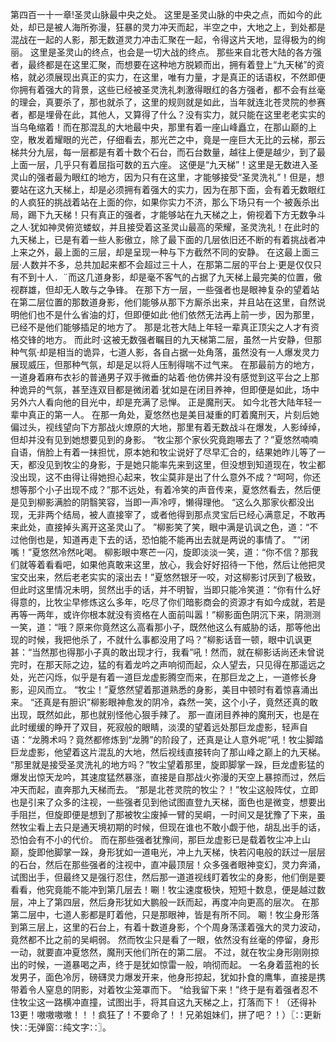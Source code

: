 第四百一十一章!圣灵山脉最中央之处。
这里是圣灵山脉的中央之点，而如今的此处，却已是被人海所弥漫，狂暴的灵力冲天而起，半空之中，大地之上，到处都是混战在一起的人影，那无数道灵力冲击汇聚在一起，令得这片天地，显得极为的绚丽。
这里是圣灵山的终点，也会是一切大战的终点。
那些来自北苍大陆的各方强者，最终都是在这里汇聚，而想要在这种地方脱颖而出，拥有着登上“九天梯”的资格，就必须展现出真正的实力，在这里，唯有力量，才是真正的话语权，不然即便你拥有着强大的背景，这些已经被圣灵洗礼刺激得眼红的各方强者，都不会有丝毫的理会，真要杀了，那也就杀了，这里的规则就是如此，当年就连北苍灵院的参赛者，都是埋骨在此，其他人，又算得了什么？没有实力，就只能在这里老老实实的当乌龟缩着！而在那混乱的大地最中央，那里有着一座山峰矗立，在那山巅的上空，散发着耀眼的光芒，仔细看去，那光芒之中，竟是一座巨大无比的云梯，那云梯共分九层，每一层都是有着十数个石台，而石台数量，越往上便是越少，到了最上面一层，几乎只有着屈指可数的五六座。
这便是“九天梯”！这里是无数进入圣灵山的强者最为眼红的地方，因为只有在这里，才能够接受“圣灵洗礼”！但是，想要站在这九天梯上，却是必须拥有着强大的实力，因为在那下面，会有着无数眼红的人疯狂的挑战着站在上面的你，如果你实力不济，那么下场只有一个·被轰杀出局，踢下九天梯！只有真正的强者，才能够站在九天梯之上，俯视着下方无数争斗之人·犹如神灵俯览蝼蚁，并且接受着这圣灵山最高的荣耀，圣灵洗礼！在此时的九天梯上，已是有着一些人影傲立，除了最下面的几层依旧还不断的有着挑战者冲上来之外，最上面的三层，却是呈现一种与下方截然不同的安静。
在这最上面三层·人数并不多，总共加起来都不会超过三十人，在那第二层的平台上·更是仅仅只有不到十人．¨而这几道身影，却是毫不客气的占据了九天梯上最完美的位置，傲视群雄，但却无人敢与之争锋。
在那下方一层，一些强者也是眼神复杂的望着站在第二层位置的那数道身影，他们能够从那下方厮杀出来，并且站在这里，自然说明他们也不是什么省油的灯，但即便如此·他们依然无法再上前一步，因为那里，已经不是他们能够插足的地方了。
那是北苍大陆上年轻一辈真正顶尖之人才有资格交锋的地方。
而此时·这被无数强者瞩目的九天梯第二层，虽然一片安静，但那种气氛·却是相当的诡异，七道人影，各自占据一处角落，虽然没有一人爆发灵力展现威压，但那种气氛，却是足以将人压制得喘不过气来。
在那最前方的地方，一道身着麻布衣衫的普通男子双手微垂的站着·他仿佛并没有感觉到这平台之上那种诡异的气氛，甚至连双目都是微闭着·犹如是在闭目养神，但即便是如此，场中另外六人看向他的目光中，却是充满了忌惮。
正是魔刑天。
如今北苍大陆年轻一辈中真正的第一人。
在那一角处，夏悠然也是美目凝重的盯着魔刑天，片刻后她偏过头，视线望向下方那战火燎原的大地，那里有着无数战斗在爆发，人影绰绰，但却并没有见到她想要见到的身影。
“牧尘那个家伙究竟跑哪去了？”夏悠然喃喃自语，俏脸上有着一抹担忧，原本她和牧尘说好了尽早汇合的，结果她昨儿等了一天，都没见到牧尘的身影，于是她只能率先来到这里，但没想到知道现在，牧尘都没出现，这不由得让得她担心起来，牧尘莫非是出了什么意外不成？“呵呵，你还想等那个小子出现不成？”那不远处，有着冷笑的声音传来，夏悠然看去，然后便是见到柳影满脸的阴翳笑容，当即一声冷哼，懒得理他。
“这么久那家伙都没出现，无非两个结局，被人直接宰了，或者他得到那点灵宝后已经心满意足，不敢再来此处，直接掉头离开这圣灵山了。
”柳影笑了笑，眼中满是讥讽之色，道：“不过他倒也是，知道再走下去的话，恐怕能不能再出去就是两说的事情了。
”“闭嘴！”夏悠然冷然叱喝。
柳影眼中寒芒一闪，旋即淡淡一笑，道：“你不信？那我们就等着看看吧，如果他真敢来这里，放心，我会好好招待一下他，然后让他把灵宝交出来，然后老老实实的滚出去！”夏悠然银牙一咬，对这柳影讨厌到了极致，但此时这里情况未明，贸然出手的话，并不明智，当即只能冷笑道：“你有什么好得意的，比牧尘早修炼这么多年，吃尽了你们暗影商会的资源才有如今成就，若是再等一两年，或许你根本就没有资格在人面前叫嚣！”柳影面色阴沉下来，阴测测一笑，道：“哦？原来你竟然这么高看那小子，既然他这么有威胁的话，那等他出现的时候，我把他杀了，不就什么事都没用了吗？”柳影话音一顿，眼中讥讽更甚：“当然那也得那小子真的敢出现才行，我看”吼！然而，就在柳影话尚还未曾说完时，在那天际之边，猛的有着龙吟之声响彻而起，众人望去，只见得在那遥远之处，光芒闪烁，似乎是有着一道巨龙虚影腾空而来，在那巨龙之上，一道修长身影，迎风而立。
“牧尘！”夏悠然望着那道熟悉的身影，美目中顿时有着惊喜涌出来。
“还真是有胆识”柳影眼神愈发的阴冷，森然一笑，这个小子，竟然还真的敢出现，既然如此，那也就别怪他心狠手辣了。
那一直闭目养神的魔刑天，也是在此时缓缓的睁开了双目，死寂般的眼睛，淡漠的望着远处那巨龙虚影，轻声自语：“龙腾术吗？竟然都修炼到“龙腾”的阶段了，还真是让人意外呢”吼！牧尘脚踏巨龙虚影，他望着这片混乱的大地，然后视线直接转向了那山峰之巅上的九天梯。
“那里就是接受圣灵洗礼的地方吗？”牧尘望着那里，旋即脚掌一跺，巨龙虚影猛的爆发出惊天龙吟，其速度猛然暴涨，直接是自那战火弥漫的天空上暴掠而过，然后冲天而起，直奔那九天梯而去。
“那是北苍灵院的牧尘？！”牧尘这般阵仗，立即也是引来了众多的注视，一些强者见到他试图直登九天梯，面色也是微变，想要出手阻拦，但旋即便是想到了那被牧尘废掉一臂的吴峒，一时间又是犹豫了下来，虽然牧尘看上去只是通天境初期的时候，但现在谁也不敢小觑于他，胡乱出手的话，恐怕会有不小的代价。
而在那些强者犹豫间，那巨龙虚影已是载着牧尘冲上山巅，旋即他脚掌一跺，身形犹如一道电光，冲上九天梯，快若闪电般的跃过一层层的石台，然后在那些强者的注视中，直冲最顶层！众多强者眼神变幻，灵力奔涌，试图出手，但最终又是强行忍住，然后那一道道视线盯着牧尘的身影，他们倒是要看看，他究竟能不能冲到第几层去！唰！牧尘速度极快，短短十数息，便是越过数层，冲上了第四层，然后身形犹如大鹏般一跃而起，再度冲向更高的层次。
在那第二层中，七道人影都是盯着他，只是那眼神，皆是有所不同。
唰！牧尘身形落到第三层上，这里的石台上，有着十数道身影，个个周身荡漾着强大的灵力波动，竟然都不比之前的吴峒弱。
然而牧尘只是看了一眼，依然没有丝毫的停留，身形一动，就要直冲夏悠然，魔刑天他们所在的第二层。
不过，就在牧尘身形刚刚掠出的时候，一道暴喝之声，终于是犹如惊雷一般，响彻而起。
一名身着蓝袍的长发男子，面色冷厉，磅礴灵力爆发开来，他身形掠起，犹如扑食的鹰隼，直接是携带着令人窒息的阴影，对着牧尘笼罩而下。
“给我留下来！”终于是有着强者忍不住牧尘这一路横冲直撞，试图出手，将其自这九天梯之上，打落而下！（还得补13更！嗷嗷嗷嗷！！！疯狂了！不要命了！！兄弟姐妹们，拼了吧？！）〖∷更新快∷无弹窗∷纯文字∷〗。
